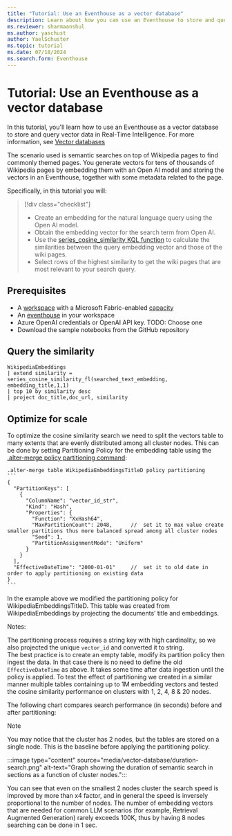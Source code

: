 ```yaml
---
title: "Tutorial: Use an Eventhouse as a vector database"
description: Learn about how you can use an Eventhouse to store and query vector data in Real-Time Intelligence.
ms.reviewer: sharmaanshul
ms.author: yaschust
author: YaelSchuster
ms.topic: tutorial
ms.date: 07/18/2024
ms.search.form: Eventhouse
---
```

# Tutorial: Use an Eventhouse as a vector database

In this tutorial, you'll learn how to use an Eventhouse as a vector database to store and query vector data in Real-Time Intelligence. For more information, see [Vector databases](vector-database.md)

The scenario used is semantic searches on top of Wikipedia pages to find commonly themed pages. You generate vectors for tens of thousands of Wikipedia pages by embedding them with an Open AI model and storing the vectors in an Eventhouse, together with some metadata related to the page.

Specifically, in this tutorial you will:

> [!div class="checklist"]
>
> * Create an embedding for the natural language query using the Open AI model.
> * Obtain the embedding vector for the search term from Open AI.
> * Use the [series_cosine_similarity KQL function](/azure/data-explorer/kusto/query/series-cosine-similarity-function) to calculate the similarities between the query embedding vector and those of the wiki pages.
> * Select rows of the highest similarity to get the wiki pages that are most relevant to your search query.

## Prerequisites

* A [workspace](../get-started/create-workspaces.md) with a Microsoft Fabric-enabled [capacity](../enterprise/licenses.md#capacity)
* An [eventhouse](create-eventhouse.md) in your workspace
* Azure OpenAI credentials or OpenAI API key. TODO: Choose one
* Download the sample notebooks from the GitHub repository


## Query the similarity

```kusto
WikipediaEmbeddings
| extend similarity = series_cosine_similarity_fl(searched_text_embedding, embedding_title,1,1)
| top 10 by similarity desc 
| project doc_title,doc_url, similarity
```

## Optimize for scale

To optimize the cosine similarity search we need to split the vectors table to many extents that are evenly distributed among all cluster nodes. This can be done by setting Partitioning Policy for the embedding table using the [.alter-merge policy partitioning command](/azure/data-explorer/kusto/management/alter-merge-table-partitioning-policy-command): 

~~~kusto
.alter-merge table WikipediaEmbeddingsTitleD policy partitioning  
``` 
{ 
  "PartitionKeys": [ 
    { 
      "ColumnName": "vector_id_str", 
      "Kind": "Hash", 
      "Properties": { 
        "Function": "XxHash64", 
        "MaxPartitionCount": 2048,      //  set it to max value create smaller partitions thus more balanced spread among all cluster nodes 
        "Seed": 1, 
        "PartitionAssignmentMode": "Uniform" 
      } 
    } 
  ], 
  "EffectiveDateTime": "2000-01-01"     //  set it to old date in order to apply partitioning on existing data 
} 
``` 
~~~
 In the example above we modified the partitioning policy for WikipediaEmbeddingsTitleD. This table was created from WikipediaEmbeddings by projecting the documents’ title and embeddings.

 

Notes: 

The partitioning process requires a string key with high cardinality, so we also projected the unique `vector_id` and converted it to string.  
The best practice is to create an empty table, modify its partition policy then ingest the data. In that case there is no need to define the old `EffectiveDateTime` as above. 
It takes some time after data ingestion until the policy is applied. 
To test the effect of partitioning we created in a similar manner multiple tables containing up to 1M embedding vectors and tested the cosine similarity performance on clusters with 1, 2, 4, 8 & 20 nodes.

The following chart compares search performance (in seconds) before and after partitioning:

> [!NOTE]
> You may notice that the cluster has 2 nodes, but the tables are stored on a single node. This is the baseline before applying the partitioning policy.

:::image type="content" source="media/vector-database/duration-search.png" alt-text="Graph showing the duration of semantic search in sections as a function of cluster nodes.":::

You can see that even on the smallest 2 nodes cluster the search speed is improved by more than x4 factor, and in general the speed is inversely proportional to the number of nodes. The number of embedding vectors that are needed for common LLM scenarios (for example, Retrieval Augmented Generation) rarely exceeds 100K, thus by having 8 nodes searching can be done in 1 sec.

 